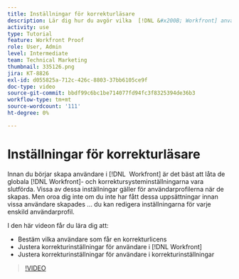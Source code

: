 ```yaml
---
title: Inställningar för korrekturläsare
description: Lär dig hur du avgör vilka  [!DNL &#x200B; Workfront] användare som får en språklicens och sedan justerar användarinställningarna i både [!DNL Workfront]  och i bakomliggande inställningar.
activity: use
type: Tutorial
feature: Workfront Proof
role: User, Admin
level: Intermediate
team: Technical Marketing
thumbnail: 335126.png
jira: KT-8826
exl-id: d055825a-712c-426c-8803-37bb6105ce9f
doc-type: video
source-git-commit: bbdf99c6bc1be714077fd94fc3f8325394de36b3
workflow-type: tm+mt
source-wordcount: '111'
ht-degree: 0%

---
```


# Inställningar för korrekturläsare

Innan du börjar skapa användare i [!DNL &#x200B; Workfront] är det bäst att låta de globala [!DNL Workfront]- och korrektursysteminställningarna vara slutförda. Vissa av dessa inställningar gäller för användarprofilerna när de skapas. Men oroa dig inte om du inte har fått dessa uppsättningar innan vissa användare skapades ... du kan redigera inställningarna för varje enskild användarprofil.


I den här videon får du lära dig att:

* Bestäm vilka användare som får en korrekturlicens
* Justera korrekturinställningar för användare i [!DNL &#x200B; Workfront]
* Justera korrekturinställningar för användare i korrekturinställningar

>[!VIDEO](https://video.tv.adobe.com/v/335126/?quality=12&learn=on&enablevpops=1)

<!--
Lean More URLs
-->
